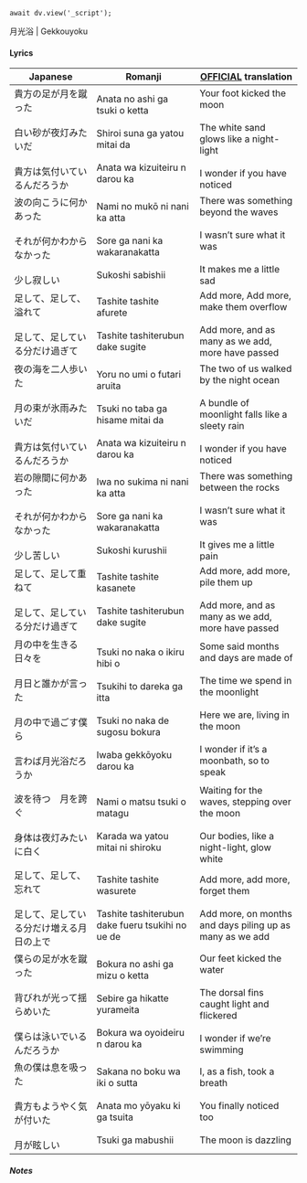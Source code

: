 ```dataviewjs
await dv.view('_script');
```
月光浴 | Gekkouyoku
#### Lyrics

| Japanese                                                       | Romanji                                                                                                                             | [OFFICIAL](https://yorushika.com/lyrics/detail/63/?lang=en) translation                                                                                                |
| -------------------------------------------------------------- | ----------------------------------------------------------------------------------------------------------------------------------- | ---------------------------------------------------------------------------------------------------------------------------------------------------------------------- |
| 貴方の足が月を蹴った<br><br>白い砂が夜灯みたいだ<br><br>貴方は気付いているんだろうか             | Anata no ashi ga tsuki o ketta<br><br>Shiroi suna ga yatou mitai da<br><br>Anata wa kizuiteiru n darou ka                           | Your foot kicked the moon<br><br>The white sand glows like a night-light<br><br>I wonder if you have noticed                                                           |
| 波の向こうに何かあった<br><br>それが何かわからなかった<br><br>少し寂しい                   | Nami no mukō ni nani ka atta<br><br>Sore ga nani ka wakaranakatta<br><br>Sukoshi sabishii                                           | There was something beyond the waves<br><br>I wasn’t sure what it was<br><br>It makes me a little sad                                                                  |
| 足して、足して、溢れて<br><br>足して、足している分だけ過ぎて                             | Tashite tashite afurete<br><br>Tashite tashiterubun dake sugite                                                                     | Add more, Add more, make them overflow<br><br>Add more, and as many as we add, more have passed                                                                        |
| 夜の海を二人歩いた<br><br>月の束が氷雨みたいだ<br><br>貴方は気付いているんだろうか              | Yoru no umi o futari aruita<br><br>Tsuki no taba ga hisame mitai da<br><br>Anata wa kizuiteiru n darou ka                           | The two of us walked by the night ocean<br><br>A bundle of moonlight falls like a sleety rain<br><br>I wonder if you have noticed                                      |
| 岩の隙間に何かあった<br><br>それが何かわからなかった<br><br>少し苦しい                    | Iwa no sukima ni nani ka atta<br><br>Sore ga nani ka wakaranakatta<br><br>Sukoshi kurushii                                          | There was something between the rocks<br><br>I wasn’t sure what it was<br><br>It gives me a little pain                                                                |
| 足して、足して重ねて<br><br>足して、足している分だけ過ぎて                              | Tashite tashite kasanete<br><br>Tashite tashiterubun dake sugite                                                                    | Add more, add more, pile them up<br><br>Add more, and as many as we add, more have passed                                                                              |
| 月の中を生きる日々を<br><br>月日と誰かが言った<br><br>月の中で過ごす僕ら<br><br>言わば月光浴だろうか | Tsuki no naka o ikiru hibi o<br><br>Tsukihi to dareka ga itta<br><br>Tsuki no naka de sugosu bokura<br><br>Iwaba gekkōyoku darou ka | Some said months and days are made of<br><br>The time we spend in the moonlight<br><br>Here we are, living in the moon<br><br>I wonder if it’s a moonbath, so to speak |
| 波を待つ　月を跨ぐ<br><br>身体は夜灯みたいに白く                                   | Nami o matsu tsuki o matagu<br><br>Karada wa yatou mitai ni shiroku                                                                 | Waiting for the waves, stepping over the moon<br><br>Our bodies, like a night-light, glow white                                                                        |
| 足して、足して、忘れて<br><br>足して、足している分だけ増える月日の上で                        | Tashite tashite wasurete<br><br>Tashite tashiterubun dake fueru tsukihi no ue de                                                    | Add more, add more, forget them<br><br>Add more, on months and days piling up as many as we add                                                                        |
| 僕らの足が水を蹴った<br><br>背びれが光って揺らめいた<br><br>僕らは泳いでいるんだろうか            | Bokura no ashi ga mizu o ketta<br><br>Sebire ga hikatte yurameita<br><br>Bokura wa oyoideiru n darou ka                             | Our feet kicked the water<br><br>The dorsal fins caught light and flickered<br><br>I wonder if we’re swimming                                                          |
| 魚の僕は息を吸った<br><br>貴方もようやく気が付いた<br><br>月が眩しい                     | Sakana no boku wa iki o sutta<br><br>Anata mo yōyaku ki ga tsuita<br><br>Tsuki ga mabushii                                          | I, as a fish, took a breath<br><br>You finally noticed too<br><br>The moon is dazzling                                                                                 |
##### Notes
>